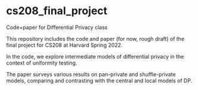 # cs208_final_project
Code+paper for Differential Privacy class


This repository includes the code and paper (for now, rough draft) of the final project for CS208 at Harvard Spring 2022. 

In the code, we explore intermediate models of differential privacy in the context of uniformity testing.

The paper surveys various results on pan-private and shuffle-private models, comparing and contrasting with the central and local models of DP.
